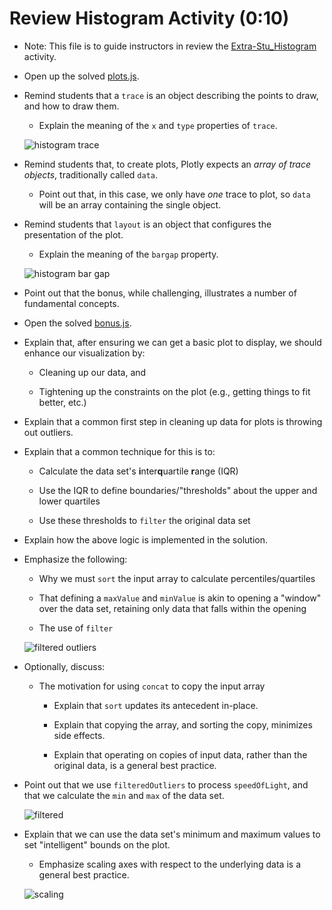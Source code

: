 # Review Histogram Activity (0:10)

* Note: This file is to guide instructors in review the [Extra-Stu_Histogram](../../Unsolved/Extra-Stu_Histogram) activity.

* Open up the solved [plots.js](./plots.js).

* Remind students that a `trace` is an object describing the points to draw, and how to draw them.

  * Explain the meaning of the `x` and `type` properties of `trace`.

  ![histogram trace](../../../Images/histogram1.png)

* Remind students that, to create plots, Plotly expects an _array of trace objects_, traditionally called `data`.

  * Point out that, in this case, we only have _one_ trace to plot, so `data` will be an array containing the single object.

* Remind students that `layout` is an object that configures the presentation of the plot.

  * Explain the meaning of the `bargap` property.

  ![histogram bar gap](../../../Images/histogram2.png)
* Point out that the bonus, while challenging, illustrates a number of fundamental concepts.

* Open the solved [bonus.js](./bonus.js).

* Explain that, after ensuring we can get a basic plot to display, we should enhance our visualization by:

  * Cleaning up our data, and

  * Tightening up the constraints on the plot (e.g., getting things to fit better, etc.)

* Explain that a common first step in cleaning up data for plots is throwing out outliers.

* Explain that a common technique for this is to:

  * Calculate the data set's **i**nter**q**uartile **r**ange (IQR)

  * Use the IQR to define boundaries/"thresholds" about the upper and lower quartiles

  * Use these thresholds to `filter` the original data set

* Explain how the above logic is implemented in the solution.

* Emphasize the following:

  * Why we must `sort` the input array to calculate percentiles/quartiles

  * That defining a `maxValue` and `minValue` is akin to opening a "window" over the data set, retaining only data that falls within the opening

  * The use of `filter`

  ![filtered outliers](../../../Images/histogram3.png)

* Optionally, discuss:

  * The motivation for using `concat` to copy the input array

    * Explain that `sort` updates its antecedent in-place.

    * Explain that copying the array, and sorting the copy, minimizes side effects.

    * Explain that operating on copies of input data, rather than the original data, is a general best practice.

* Point out that we use `filteredOutliers` to process `speedOfLight`, and that we calculate the `min` and `max` of the data set.

  ![filtered](../../../Images/histogram4.png)

* Explain that we can use the data set's minimum and maximum values to set "intelligent" bounds on the plot.

  * Emphasize scaling axes with respect to the underlying data is a general best practice.

  ![scaling](../../../Images/histogram5.png)
